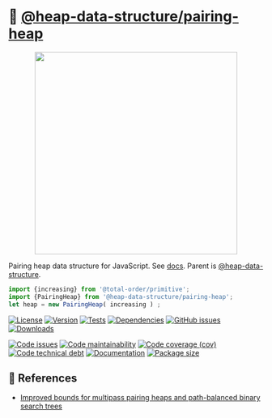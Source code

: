 :cherries: [@heap-data-structure/pairing-heap](https://heap-data-structure.github.io/pairing-heap)
==

<p align="center">
<img src="https://raw.githubusercontent.com/heap-data-structure/pairing-heap/main/media/sketch.svg" width="400">
</p>

Pairing heap data structure for JavaScript.
See [docs](https://heap-data-structure.github.io/pairing-heap/index.html).
Parent is [@heap-data-structure](https://github.com/heap-data-structure/about).

```js
import {increasing} from '@total-order/primitive';
import {PairingHeap} from '@heap-data-structure/pairing-heap';
let heap = new PairingHeap( increasing ) ;
```

[![License](https://img.shields.io/github/license/heap-data-structure/pairing-heap.svg)](https://raw.githubusercontent.com/heap-data-structure/pairing-heap/main/LICENSE)
[![Version](https://img.shields.io/npm/v/@heap-data-structure/pairing-heap.svg)](https://www.npmjs.org/package/@heap-data-structure/pairing-heap)
[![Tests](https://img.shields.io/github/workflow/status/heap-data-structure/pairing-heap/ci?event=push&label=tests)](https://github.com/heap-data-structure/pairing-heap/actions/workflows/ci.yml?query=branch:main)
[![Dependencies](https://img.shields.io/librariesio/github/heap-data-structure/pairing-heap.svg)](https://github.com/heap-data-structure/pairing-heap/network/dependencies)
[![GitHub issues](https://img.shields.io/github/issues/heap-data-structure/pairing-heap.svg)](https://github.com/heap-data-structure/pairing-heap/issues)
[![Downloads](https://img.shields.io/npm/dm/@heap-data-structure/pairing-heap.svg)](https://www.npmjs.org/package/@heap-data-structure/pairing-heap)

[![Code issues](https://img.shields.io/codeclimate/issues/heap-data-structure/pairing-heap.svg)](https://codeclimate.com/github/heap-data-structure/pairing-heap/issues)
[![Code maintainability](https://img.shields.io/codeclimate/maintainability/heap-data-structure/pairing-heap.svg)](https://codeclimate.com/github/heap-data-structure/pairing-heap/trends/churn)
[![Code coverage (cov)](https://img.shields.io/codecov/c/gh/heap-data-structure/pairing-heap/main.svg)](https://codecov.io/gh/heap-data-structure/pairing-heap)
[![Code technical debt](https://img.shields.io/codeclimate/tech-debt/heap-data-structure/pairing-heap.svg)](https://codeclimate.com/github/heap-data-structure/pairing-heap/trends/technical_debt)
[![Documentation](https://heap-data-structure.github.io/pairing-heap/badge.svg)](https://heap-data-structure.github.io/pairing-heap/source.html)
[![Package size](https://img.shields.io/bundlephobia/minzip/@heap-data-structure/pairing-heap)](https://bundlephobia.com/result?p=@heap-data-structure/pairing-heap)


## :scroll: References

  - [Improved bounds for multipass pairing heaps and path-balanced binary search trees](https://arxiv.org/abs/1806.08692)
